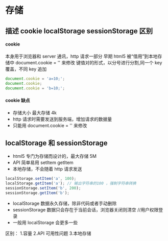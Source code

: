 # 存储

## 描述 cookie localStorage sessionStorage 区别

#### cookie

本身用于浏览器和 server 通讯，http 请求一部分
早期 html5 被“借用”到本地存储中
document.cookie = '' 来修改
键值对的形式，以分号进行分割,同一个 key 覆盖，不同 key 追加

```js
document.cookie = 'a=10;';
document.cookie;
document.cookie = 'b=10;';
```

#### cookie 缺点

-   存储大小 最大存储 4k
-   http 请求时需要发送到服务端，增加请求的数据量
-   只能用 document.cookie = '' 来修改

## localStorage 和 sessionStorage

-   html5 专门为存储而设计的，最大存储 5M
-   API 简单易用 setItem getItem
-   本地存储，不会随着 http 请求发送

```js
localStorage.setItem('a', 100);
localStorage.getItem('a'); // 输出字符串的100 ，强制字符串转换
sessionStorage.setItem('b', 200);
sessionStorage.getItem('b');
```

-   localStorage 数据永久存储，除非代码或者手动删除
-   sessionStorage 数据只会存在于当前会话，浏览器关闭则清空 //用户权限登录
-   一般用 localStorage 会更多一些

区别： 1.容量 2.API 可用性问题 3.本地存储
